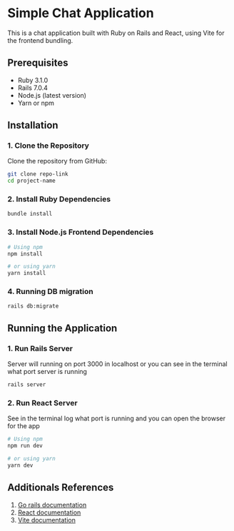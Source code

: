 # Simple Chat Application

This is a chat application built with Ruby on Rails and React, using Vite for the frontend bundling.

## Prerequisites

- Ruby 3.1.0
- Rails 7.0.4
- Node.js (latest version)
- Yarn or npm

## Installation

### 1. Clone the Repository

Clone the repository from GitHub:

```bash
git clone repo-link
cd project-name
```

### 2. Install Ruby Dependencies

```bash
bundle install
```

### 3. Install Node.js Frontend Dependencies

```bash
# Using npm
npm install

# or using yarn
yarn install
```

### 4. Running DB migration

```shell
rails db:migrate
```

## Running the Application

### 1. Run Rails Server

Server will running on port 3000 in localhost or you can see in the terminal what port server is running

```bash
rails server
```

### 2. Run React Server

See in the terminal log what port is running and you can open the browser for the app

```bash
# Using npm
npm run dev

# or using yarn
yarn dev
```

## Additionals References

1. [Go rails documentation](https://gorails.com/)
2. [React documentation](https://react.dev/)
3. [Vite documentation](https://vitejs.dev/)
